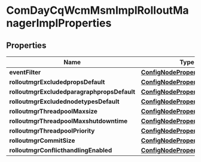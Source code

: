 
# ComDayCqWcmMsmImplRolloutManagerImplProperties

## Properties
Name | Type | Description | Notes
------------ | ------------- | ------------- | -------------
**eventFilter** | [**ConfigNodePropertyString**](ConfigNodePropertyString.md) |  |  [optional]
**rolloutmgrExcludedpropsDefault** | [**ConfigNodePropertyArray**](ConfigNodePropertyArray.md) |  |  [optional]
**rolloutmgrExcludedparagraphpropsDefault** | [**ConfigNodePropertyArray**](ConfigNodePropertyArray.md) |  |  [optional]
**rolloutmgrExcludednodetypesDefault** | [**ConfigNodePropertyArray**](ConfigNodePropertyArray.md) |  |  [optional]
**rolloutmgrThreadpoolMaxsize** | [**ConfigNodePropertyInteger**](ConfigNodePropertyInteger.md) |  |  [optional]
**rolloutmgrThreadpoolMaxshutdowntime** | [**ConfigNodePropertyInteger**](ConfigNodePropertyInteger.md) |  |  [optional]
**rolloutmgrThreadpoolPriority** | [**ConfigNodePropertyDropDown**](ConfigNodePropertyDropDown.md) |  |  [optional]
**rolloutmgrCommitSize** | [**ConfigNodePropertyInteger**](ConfigNodePropertyInteger.md) |  |  [optional]
**rolloutmgrConflicthandlingEnabled** | [**ConfigNodePropertyBoolean**](ConfigNodePropertyBoolean.md) |  |  [optional]




